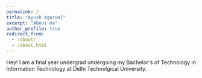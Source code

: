 ```yaml
---
permalink: /
title: "Ayush Agarwal"
excerpt: "About me"
author_profile: true
redirect_from: 
  - /about/
  - /about.html
---
```


Hey!
I am a final year undergrad undergoing my Bachelor's of Technology in Information Technology at Delhi Technolgical University.
